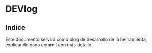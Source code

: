 # DEVlog

## Indice

Este documento servirá como blog de desarrollo de la herramienta, explicando cada commit con más detalle.

